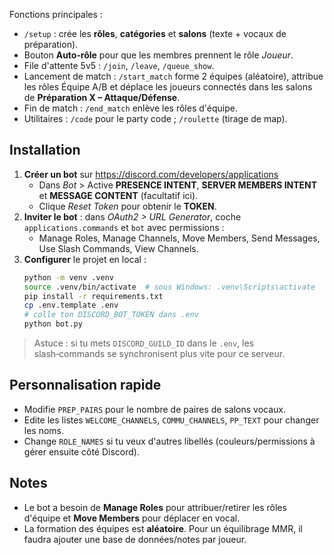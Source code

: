 


Fonctions principales :
- `/setup` : crée les **rôles**, **catégories** et **salons** (texte + vocaux de préparation).
- Bouton **Auto‑rôle** pour que les membres prennent le rôle *Joueur*.
- File d'attente 5v5 : `/join`, `/leave`, `/queue_show`.
- Lancement de match : `/start_match` forme 2 équipes (aléatoire), attribue les rôles Équipe A/B et déplace les joueurs connectés dans les salons de **Préparation X – Attaque/Défense**.
- Fin de match : `/end_match` enlève les rôles d'équipe.
- Utilitaires : `/code` pour le party code ; `/roulette` (tirage de map).

## Installation

1. **Créer un bot** sur https://discord.com/developers/applications
   - Dans *Bot* > Active **PRESENCE INTENT**, **SERVER MEMBERS INTENT** et **MESSAGE CONTENT** (facultatif ici).
   - Clique *Reset Token* pour obtenir le **TOKEN**.
2. **Inviter le bot** : dans *OAuth2 > URL Generator*, coche `applications.commands` et `bot` avec permissions :
   - Manage Roles, Manage Channels, Move Members, Send Messages, Use Slash Commands, View Channels.
3. **Configurer** le projet en local :
   ```bash
   python -m venv .venv
   source .venv/bin/activate  # sous Windows: .venv\Scripts\activate
   pip install -r requirements.txt
   cp .env.template .env
   # colle ton DISCORD_BOT_TOKEN dans .env
   python bot.py
   ```

> Astuce : si tu mets `DISCORD_GUILD_ID` dans le `.env`, les slash‑commands se synchronisent plus vite pour ce serveur.

## Personnalisation rapide
- Modifie `PREP_PAIRS` pour le nombre de paires de salons vocaux.
- Edite les listes `WELCOME_CHANNELS`, `COMMU_CHANNELS`, `PP_TEXT` pour changer les noms.
- Change `ROLE_NAMES` si tu veux d'autres libellés (couleurs/permissions à gérer ensuite côté Discord).

## Notes
- Le bot a besoin de **Manage Roles** pour attribuer/retirer les rôles d'équipe et **Move Members** pour déplacer en vocal.
- La formation des équipes est **aléatoire**. Pour un équilibrage MMR, il faudra ajouter une base de données/notes par joueur.
